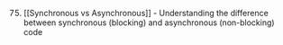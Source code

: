 75. [[Synchronous vs Asynchronous]] - Understanding the difference between synchronous (blocking) and asynchronous (non-blocking) code